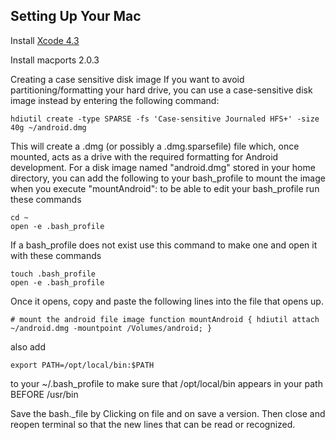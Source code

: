 Setting Up Your Mac
---------------

Install [Xcode 4.3](http://itunes.apple.com/us/app/xcode/id497799835?ls=1&mt=12)

Install macports 2.0.3

Creating a case sensitive disk image
If you want to avoid partitioning/formatting your hard drive, you can use a case-sensitive disk image instead by entering the following command:

    hdiutil create -type SPARSE -fs 'Case-sensitive Journaled HFS+' -size 40g ~/android.dmg
    
    
This will create a .dmg (or possibly a .dmg.sparsefile) file which, once mounted, acts as a drive with the required formatting for Android development. For a disk image named "android.dmg" stored in your home directory, you can add the following to your  bash_profile to mount the image when you execute "mountAndroid": to be able to edit your bash_profile run these commands


    cd ~
    open -e .bash_profile
    
    
If a bash_profile does not exist use this command to make one and open it with these commands


    touch .bash_profile
    open -e .bash_profile
    
    
Once it opens, copy and paste the following lines into the file that opens up.


    # mount the android file image function mountAndroid { hdiutil attach ~/android.dmg -mountpoint /Volumes/android; }


also add


    export PATH=/opt/local/bin:$PATH
    
    
to your ~/.bash_profile to make sure that /opt/local/bin appears in your path BEFORE /usr/bin


Save the bash._file by Clicking on file and on save a version.  Then close and reopen terminal so that the new lines that can be read or recognized.

